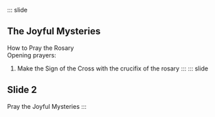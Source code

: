 ::: slide
## The Joyful Mysteries
How to Pray the Rosary  
Opening prayers:  
1. Make the Sign of the Cross with the crucifix of the rosary
:::
::: slide
## Slide 2
Pray the Joyful Mysteries
:::
